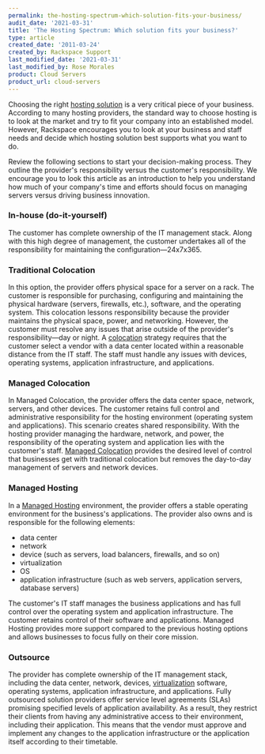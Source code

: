 ```yaml
---
permalink: the-hosting-spectrum-which-solution-fits-your-business/
audit_date: '2021-03-31'
title: 'The Hosting Spectrum: Which solution fits your business?'
type: article
created_date: '2011-03-24'
created_by: Rackspace Support
last_modified_date: '2021-03-31'
last_modified_by: Rose Morales
product: Cloud Servers
product_url: cloud-servers
---
```


Choosing the right [hosting solution](https://www.rackspace.com/solutions/website-hosting)
is a very critical piece of your business. According to many hosting providers, the
standard way to choose hosting is to look at the market and try to fit your
company into an established model. However, Rackspace
encourages you to look at your business and staff needs and decide which
hosting solution best supports what you want to do.

Review the following sections to start your decision-making
process. They outline the provider's responsibility versus the
customer's responsibility. We encourage you to look this article as an
introduction to help you understand how much of your company's time and
efforts should focus on managing servers versus driving business innovation.

### In-house (do-it-yourself)

The customer has complete ownership of the IT management stack. Along with this
high degree of management, the customer undertakes all of the
responsibility for maintaining the configuration&mdash;24x7x365.

### Traditional Colocation

In this option, the provider offers physical space for a server on a rack. The customer
is responsible for purchasing, configuring and maintaining the physical hardware
(servers, firewalls, etc.), software, and the operating system. This colocation
lessons responsibility because the provider maintains the physical space,
power, and networking. However, the customer must resolve any issues that arise
outside of the provider's responsibility&mdash;day or night. A
[colocation](https://www.rackspace.com/colocation) strategy requires that the
customer select a vendor with a data center located within a reasonable distance
from the IT staff. The staff must handle any issues with devices,
operating systems, application infrastructure, and applications.

### Managed Colocation

In Managed Colocation, the provider offers the data center space, network,
servers, and other devices. The customer retains full control and administrative
responsibility for the hosting environment (operating system and applications).
This scenario creates shared responsibility. With the hosting provider managing
the hardware, network, and power, the responsibility of the operating system and
application lies with the customer's staff.
[Managed Colocation](https://www.rackspace.com/colocation) provides the desired level of
control that businesses get with traditional colocation but removes the
day-to-day management of servers and network devices.

### Managed Hosting

In a [Managed Hosting](https://www.rackspace.com/managed-hosting) environment,
the provider offers a stable operating environment for the business's
applications. The provider also owns and is responsible for the following elements:

- data center
- network
- device (such as servers, load balancers, firewalls, and so on)
- virtualization
- OS
- application infrastructure (such as web servers, application servers, database servers)

The customer's IT staff manages the business applications and has full
control over the operating system and application infrastructure. The customer
retains control of their software and applications. Managed Hosting provides
more support compared to the previous hosting options and allows businesses to
focus fully on their core mission.

### Outsource

The provider has complete ownership of the IT management stack, including the
data center, network, devices,
[virtualization](https://www.rackspace.com/managed-hosting) software, operating
systems, application infrastructure, and applications. Fully outsourced solution
providers offer service level agreements (SLAs) promising specified levels of
application availability. As a result, they restrict their clients from having
any administrative access to their environment, including their application.
This means that the vendor must approve and implement any changes to the application
infrastructure or the application itself according to their timetable.
